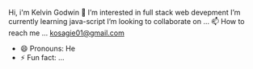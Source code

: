Hi, i'm Kelvin Godwin 👋 
I’m interested in full stack web devepment
I’m currently learning java-script
I’m looking to collaborate on ...
📫 How to reach me ... kosagie01@gmail.com
- 😄 Pronouns: He
- ⚡ Fun fact: ...

<!---
covey-codes/covey-codes is a ✨ special ✨ repository because its `README.md` (this file) appears on your GitHub profile.
You can click the Preview link to take a look at your changes.
--->

